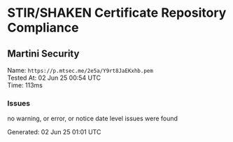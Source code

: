 # STIR/SHAKEN Certificate Repository Compliance

## Martini Security

Name: `https://p.mtsec.me/2e5a/Y9rt8JaEKxhb.pem`\
Tested At: 02 Jun 25 00:54 UTC\
Time: 113ms

### Issues

no warning, or error, or notice date level issues were found

Generated: 02 Jun 25 01:01 UTC